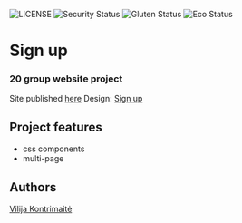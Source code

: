 ![LICENSE](https://img.shields.io/badge/license-MIT-blue.svg?style=flat-square)
![Security Status](https://img.shields.io/security-headers?label=Security&url=https%3A%2F%2Fgithub.com&style=flat-square)
![Gluten Status](https://img.shields.io/badge/Gluten-Free-green.svg)
![Eco Status](https://img.shields.io/badge/ECO-Friendly-green.svg)

# Sign up
### 20 group website project

Site published [here]()
Design: [Sign up](https://cdn.discordapp.com/attachments/648536139677958156/648860801997996052/day1dr.png)

## Project features
- css components
- multi-page

## Authors
[Vilija Kontrimaitė](https://github.com/vikontrimaite)
